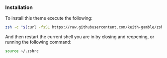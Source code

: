 ### Installation

To install this theme execute the following:
```zsh
zsh -c "$(curl -fsSL https://raw.githubusercontent.com/keith-gamble/zsh-theme/master/install.sh)"
```

And then restart the current shell you are in by closing and reopening, or running the following command:
```zsh
source ~/.zshrc
```